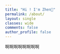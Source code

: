```yaml
---
title: "Hi ! I'm Zhen🔹"
permalink: /about/
layout: single
classes: wide
comments: false
author_profile: false
---
```

啊啊啊啊啊啊啊啊
